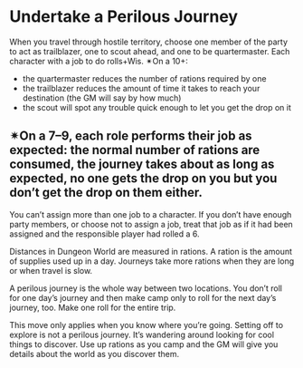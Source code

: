 # Undertake a Perilous Journey
When you travel through hostile territory, choose one member of the party to act as trailblazer, one to scout ahead, and one to be quartermaster. Each character with a job to do rolls+Wis. ✴On a 10+:

 - the quartermaster reduces the number of rations required by one
 - the trailblazer reduces the amount of time it takes to reach your destination (the GM will say by how much)
 - the scout will spot any trouble quick enough to let you get the drop on it

✴On a 7–9, each role performs their job as expected: the normal number of rations are consumed, the journey takes about as long as expected, no one gets the drop on you but you don’t get the drop on them either.
---
You can’t assign more than one job to a character. If you don’t have enough party members, or choose not to assign a job, treat that job as if it had been assigned and the responsible player had rolled a 6.

Distances in Dungeon World are measured in rations. A ration is the amount of supplies used up in a day. Journeys take more rations when they are long or when travel is slow.

A perilous journey is the whole way between two locations. You don’t roll for one day’s journey and then make camp only to roll for the next day’s journey, too. Make one roll for the entire trip.

This move only applies when you know where you’re going. Setting off to explore is not a perilous journey. It’s wandering around looking for cool things to discover. Use up rations as you camp and the GM will give you details about the world as you discover them.